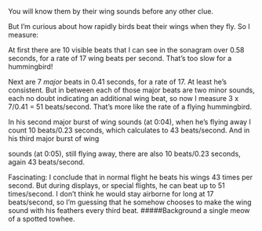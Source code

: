 You will know them by their wing sounds before any other clue. 

But I’m curious about how rapidly birds beat their wings when they fly. So I measure:

At first there are 10 visible beats that I can see in the sonagram over 0.58 seconds, for a rate of 17 wing beats per second. That’s too slow for a hummingbird!

Next are 7 _major_ beats in 0.41 seconds, for a rate of 17. At least he’s consistent.
But in between each of those major beats are two minor sounds, each no doubt indicating an additional wing beat, so now I measure 3 x 7/0.41 = 51 beats/second. That’s more like the rate of a flying hummingbird.

In his second major burst of wing sounds (at 0:04), when he’s flying away I count 10 beats/0.23 seconds, which calculates to 43 beats/second.
And in his third major burst of wing 

sounds (at 0:05), still flying away, there are also 10 beats/0.23 seconds, again 43 beats/second. 

Fascinating: I conclude that in normal flight he beats his wings 43 times per second. But during displays, or special flights, he can beat up to 51 times/second. I don’t think he would stay airborne for long at 17 beats/second, so I’m guessing that he somehow chooses to make the wing sound with his feathers every third beat.
#####Background
a single meow of a spotted towhee.
